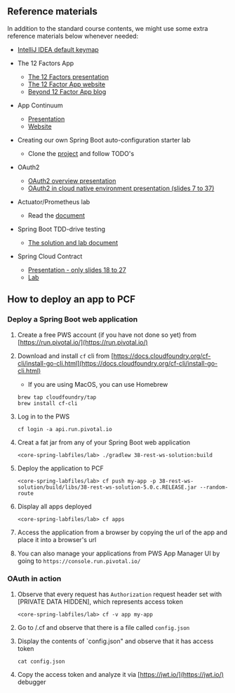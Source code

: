 ## Reference materials 

In addition to the standard course contents, we might use some extra reference materials below whenever needed:

- [IntelliJ IDEA default keymap](https://resources.jetbrains.com/storage/products/intellij-idea/docs/IntelliJIDEA_ReferenceCard.pdf)

- The 12 Factors App

  - [The 12 Factors presentation](https://content.pivotal.io/slides/the-12-factors-for-building-cloud-native-software)
  - [The 12 Factor App website](https://12factor.net/)
  - [Beyond 12 Factor App blog](https://content.pivotal.io/blog/beyond-the-twelve-factor-app)

- App Continuum 

   - [Presentation](http://deck.appcontinuum.io/assets/player/KeynoteDHTMLPlayer.html#0)
   - [Website](http://www.appcontinuum.io/)

- Creating our own Spring Boot auto-configuration starter lab

   - Clone the [project](https://github.com/sashinpivotal/boot2-autoconfig-helloworld.git) and follow TODO's

- OAuth2 

  -  [OAuth2 overview presentation](https://www.slideshare.net/SangShin1/spring4-security-oauth2?qid=2163e6e6-ae99-48b0-afcc-88380b8724d8&v=&b=&from_search=1)
  -  [OAuth2 in cloud native environment presentation (slides 7 to 37)](https://www.slideshare.net/WillTran1/enabling-cloud-native-security-with-oauth2-and-multitenant-uaa?qid=2c77ae8e-b2d5-4319-baad-1cd1eb8fec42&v=&b=&from_search=1)
     
- Actuator/Prometheus lab 

   - Read the [document](https://github.com/sashinpivotal/spring-boot-actuator-micrometer)

- Spring Boot TDD-drive testing 

   - [The solution and lab document](https://github.com/sashinpivotal/spring-boot-tdd)
     
- Spring Cloud Contract 

   - [Presentation - only slides 18 to 27](https://www.slideshare.net/MarcinGrzejszczak/consumer-driven-contracts-and-your-microservice-architecture-83680416)
   - [Lab](https://spring.io/guides/gs/contract-rest/)


## How to deploy an app to PCF

### Deploy a Spring Boot web application

1. Create a free PWS account (if you have not done so yet) from [https://run.pivotal.io/](https://run.pivotal.io/)
1. Download and install `cf` cli from [https://docs.cloudfoundry.org/cf-cli/install-go-cli.html](https://docs.cloudfoundry.org/cf-cli/install-go-cli.html)

    - If you are using MacOS, you can use Homebrew

    ```
    brew tap cloudfoundry/tap
    brew install cf-cli
    ```
    
1. Log in to the PWS

   ```
   cf login -a api.run.pivotal.io
   ```
   
1. Creat a fat jar from any of your Spring Boot web application

   ```
   <core-spring-labfiles/lab> ./gradlew 38-rest-ws-solution:build
   ```
   
1. Deploy the application to PCF

   ```
   <core-spring-labfiles/lab> cf push my-app -p 38-rest-ws-solution/build/libs/38-rest-ws-solution-5.0.c.RELEASE.jar --random-route
   ```
   
1. Display all apps deployed 

   ```
   <core-spring-labfiles/lab> cf apps
   ```
   
1. Access the application from a browser by copying the url of the app and place it into a browser's url

1. You can also manage your applications from PWS App Manager UI by going to `https://console.run.pivotal.io/` 

### OAuth in action 

1. Observe that every request has `Authorization` request header set with [PRIVATE DATA HIDDEN], which represents access token

   ```
   <core-spring-labfiles/lab> cf -v app my-app
   ```

1. Go to <home-directory>/.cf and observe that there is a file called `config.json`

1. Display the contents of `config.json" and observe that it has access token

   ```
   cat config.json
   ```

1. Copy the access token and analyze it via [https://jwt.io/](https://jwt.io/) debugger

